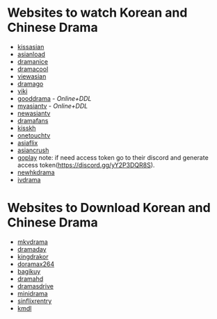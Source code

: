 # Websites to watch Korean and Chinese Drama

-   [kissasian](https://kissasian.li/)
-   [asianload](https://asianload.cc/)
-   [dramanice](https://dramanice.bz/)
-   [dramacool](https://dramacool.cy/)
-   [viewasian](https://viewasian.co/)
-   [dramago](https://dramago.icu/)
-   [viki](https://www.viki.com/)
-   [gooddrama](https://gooddrama.one/) - _Online+DDL_
-   [myasiantv](https://myasiantv.cc/) - _Online+DDL_
-   [newasiantv](https://www2.newasiantv.pro/)
-   [dramafans](http://www.dramafans.org/)
-   [kisskh](https://kisskh.co/)
-   [onetouchtv](https://onetouchtv.me/)
-   [asiaflix](https://asiaflix.app/)
-   [asiancrush](https://www.asiancrush.com/)
-   [goplay](https://goplay.ml/) note: if need access token go to their discord and generate access token(https://discord.gg/yY2P3DQR8S).
-   [newhkdrama](https://www.newhkdrama.com/)
-   [ivdrama](https://ivdrama.me/)

# Websites to Download Korean and Chinese Drama

-   [mkvdrama](https://mkvdrama.com/)
-   [dramaday](https://dramaday.net/)
-   [kingdrakor](https://kingdrakor.shop/)
-   [doramax264](https://doramax264.com/)
-   [bagikuy](https://bagikuy.com/)
-   [dramahd](https://dramahd.me/)
-   [dramasdrive](https://dramas-drive.sujalgoel.me/0:/)
-   [minidrama](https://minidrama.net/)
-   [sinflixrentry](https://rentry.co/sinflix)
-   [kmdl](https://kmdlbd.tk/)
